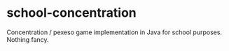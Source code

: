 school-concentration
====================

Concentration / pexeso game implementation in Java for school purposes. Nothing fancy.
